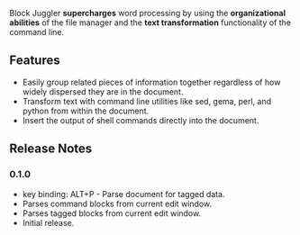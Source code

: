 Block Juggler **supercharges** word processing by using the **organizational abilities** of the file manager and the **text transformation** functionality of the command line.

## Features
- Easily group related pieces of information together regardless of how widely dispersed they are in the document.
- Transform text with command line utilities like sed, gema, perl, and python from within the document.
- Insert the output of shell commands directly into the document.

## Release Notes

### 0.1.0

- key binding: ALT+P - Parse document for tagged data.
- Parses command blocks from current edit window.
- Parses tagged blocks from current edit window.
- Initial release.

